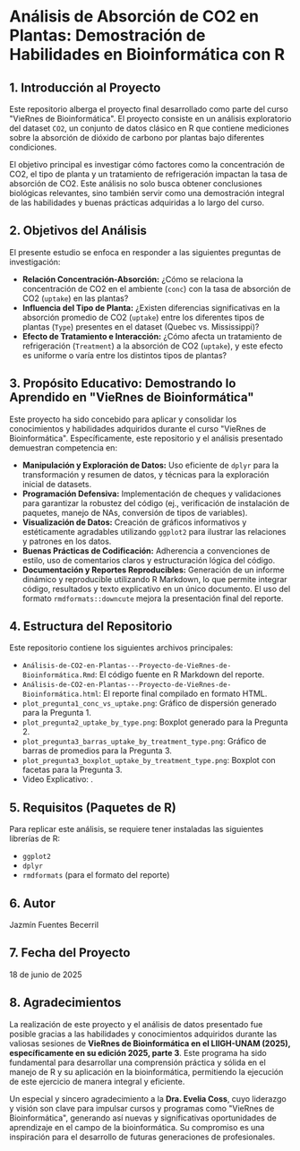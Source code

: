 # Análisis de Absorción de CO2 en Plantas: Demostración de Habilidades en Bioinformática con R

## 1. Introducción al Proyecto

Este repositorio alberga el proyecto final desarrollado como parte del curso "VieRnes de Bioinformática". El proyecto consiste en un análisis exploratorio del dataset `CO2`, un conjunto de datos clásico en R que contiene mediciones sobre la absorción de dióxido de carbono por plantas bajo diferentes condiciones.

El objetivo principal es investigar cómo factores como la concentración de CO2, el tipo de planta y un tratamiento de refrigeración impactan la tasa de absorción de CO2. Este análisis no solo busca obtener conclusiones biológicas relevantes, sino también servir como una demostración integral de las habilidades y buenas prácticas adquiridas a lo largo del curso.

## 2. Objetivos del Análisis

El presente estudio se enfoca en responder a las siguientes preguntas de investigación:

* **Relación Concentración-Absorción:** ¿Cómo se relaciona la concentración de CO2 en el ambiente (`conc`) con la tasa de absorción de CO2 (`uptake`) en las plantas?
* **Influencia del Tipo de Planta:** ¿Existen diferencias significativas en la absorción promedio de CO2 (`uptake`) entre los diferentes tipos de plantas (`Type`) presentes en el dataset (Quebec vs. Mississippi)?
* **Efecto de Tratamiento e Interacción:** ¿Cómo afecta un tratamiento de refrigeración (`Treatment`) a la absorción de CO2 (`uptake`), y este efecto es uniforme o varía entre los distintos tipos de plantas?

## 3. Propósito Educativo: Demostrando lo Aprendido en "VieRnes de Bioinformática"

Este proyecto ha sido concebido para aplicar y consolidar los conocimientos y habilidades adquiridos durante el curso "VieRnes de Bioinformática". Específicamente, este repositorio y el análisis presentado demuestran competencia en:

* **Manipulación y Exploración de Datos:** Uso eficiente de `dplyr` para la transformación y resumen de datos, y técnicas para la exploración inicial de datasets.
* **Programación Defensiva:** Implementación de cheques y validaciones para garantizar la robustez del código (ej., verificación de instalación de paquetes, manejo de NAs, conversión de tipos de variables).
* **Visualización de Datos:** Creación de gráficos informativos y estéticamente agradables utilizando `ggplot2` para ilustrar las relaciones y patrones en los datos.
* **Buenas Prácticas de Codificación:** Adherencia a convenciones de estilo, uso de comentarios claros y estructuración lógica del código.
* **Documentación y Reportes Reproducibles:** Generación de un informe dinámico y reproducible utilizando R Markdown, lo que permite integrar código, resultados y texto explicativo en un único documento. El uso del formato `rmdformats::downcute` mejora la presentación final del reporte.

## 4. Estructura del Repositorio

Este repositorio contiene los siguientes archivos principales:

* `Análisis-de-CO2-en-Plantas---Proyecto-de-VieRnes-de-Bioinformática.Rmd`: El código fuente en R Markdown del reporte.
* `Análisis-de-CO2-en-Plantas---Proyecto-de-VieRnes-de-Bioinformática.html`: El reporte final compilado en formato HTML.
* `plot_pregunta1_conc_vs_uptake.png`: Gráfico de dispersión generado para la Pregunta 1.
* `plot_pregunta2_uptake_by_type.png`: Boxplot generado para la Pregunta 2.
* `plot_pregunta3_barras_uptake_by_treatment_type.png`: Gráfico de barras de promedios para la Pregunta 3.
* `plot_pregunta3_boxplot_uptake_by_treatment_type.png`: Boxplot con facetas para la Pregunta 3.
* Video Explicativo: .

## 5. Requisitos (Paquetes de R)

Para replicar este análisis, se requiere tener instaladas las siguientes librerías de R:

* `ggplot2`
* `dplyr`
* `rmdformats` (para el formato del reporte)

## 6. Autor

Jazmín Fuentes Becerril

## 7. Fecha del Proyecto

18 de junio de 2025

## 8. Agradecimientos

La realización de este proyecto y el análisis de datos presentado fue posible gracias a las habilidades y conocimientos adquiridos durante las valiosas sesiones de **VieRnes de Bioinformática en el LIIGH-UNAM (2025), específicamente en su edición 2025, parte 3**. Este programa ha sido fundamental para desarrollar una comprensión práctica y sólida en el manejo de R y su aplicación en la bioinformática, permitiendo la ejecución de este ejercicio de manera integral y eficiente.

Un especial y sincero agradecimiento a la **Dra. Evelia Coss**, cuyo liderazgo y visión son clave para impulsar cursos y programas como "VieRnes de Bioinformática", generando así nuevas y significativas oportunidades de aprendizaje en el campo de la bioinformática. Su compromiso es una inspiración para el desarrollo de futuras generaciones de profesionales.
